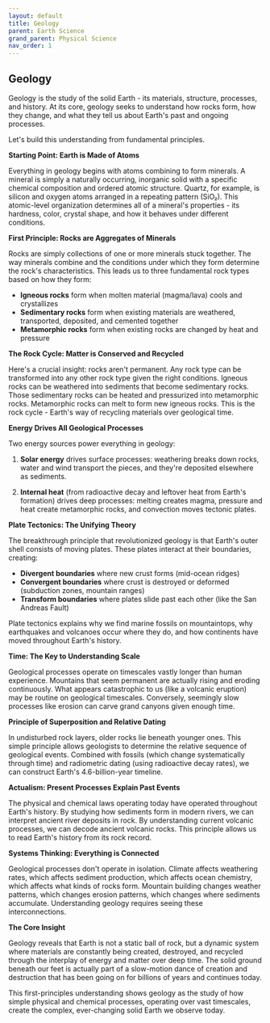 ```yaml
---
layout: default
title: Geology
parent: Earth Science
grand_parent: Physical Science
nav_order: 1
---
```


## Geology

Geology is the study of the solid Earth - its materials, structure, processes, and history. At its core, geology seeks to understand how rocks form, how they change, and what they tell us about Earth's past and ongoing processes.

Let's build this understanding from fundamental principles.

**Starting Point: Earth is Made of Atoms**

Everything in geology begins with atoms combining to form minerals. A mineral is simply a naturally occurring, inorganic solid with a specific chemical composition and ordered atomic structure. Quartz, for example, is silicon and oxygen atoms arranged in a repeating pattern (SiO₂). This atomic-level organization determines all of a mineral's properties - its hardness, color, crystal shape, and how it behaves under different conditions.

**First Principle: Rocks are Aggregates of Minerals**

Rocks are simply collections of one or more minerals stuck together. The way minerals combine and the conditions under which they form determine the rock's characteristics. This leads us to three fundamental rock types based on how they form:

- **Igneous rocks** form when molten material (magma/lava) cools and crystallizes
- **Sedimentary rocks** form when existing materials are weathered, transported, deposited, and cemented together  
- **Metamorphic rocks** form when existing rocks are changed by heat and pressure

**The Rock Cycle: Matter is Conserved and Recycled**

Here's a crucial insight: rocks aren't permanent. Any rock type can be transformed into any other rock type given the right conditions. Igneous rocks can be weathered into sediments that become sedimentary rocks. Those sedimentary rocks can be heated and pressurized into metamorphic rocks. Metamorphic rocks can melt to form new igneous rocks. This is the rock cycle - Earth's way of recycling materials over geological time.

**Energy Drives All Geological Processes**

Two energy sources power everything in geology:

1. **Solar energy** drives surface processes: weathering breaks down rocks, water and wind transport the pieces, and they're deposited elsewhere as sediments.

2. **Internal heat** (from radioactive decay and leftover heat from Earth's formation) drives deep processes: melting creates magma, pressure and heat create metamorphic rocks, and convection moves tectonic plates.

**Plate Tectonics: The Unifying Theory**

The breakthrough principle that revolutionized geology is that Earth's outer shell consists of moving plates. These plates interact at their boundaries, creating:
- **Divergent boundaries** where new crust forms (mid-ocean ridges)
- **Convergent boundaries** where crust is destroyed or deformed (subduction zones, mountain ranges)
- **Transform boundaries** where plates slide past each other (like the San Andreas Fault)

Plate tectonics explains why we find marine fossils on mountaintops, why earthquakes and volcanoes occur where they do, and how continents have moved throughout Earth's history.

**Time: The Key to Understanding Scale**

Geological processes operate on timescales vastly longer than human experience. Mountains that seem permanent are actually rising and eroding continuously. What appears catastrophic to us (like a volcanic eruption) may be routine on geological timescales. Conversely, seemingly slow processes like erosion can carve grand canyons given enough time.

**Principle of Superposition and Relative Dating**

In undisturbed rock layers, older rocks lie beneath younger ones. This simple principle allows geologists to determine the relative sequence of geological events. Combined with fossils (which change systematically through time) and radiometric dating (using radioactive decay rates), we can construct Earth's 4.6-billion-year timeline.

**Actualism: Present Processes Explain Past Events**

The physical and chemical laws operating today have operated throughout Earth's history. By studying how sediments form in modern rivers, we can interpret ancient river deposits in rock. By understanding current volcanic processes, we can decode ancient volcanic rocks. This principle allows us to read Earth's history from its rock record.

**Systems Thinking: Everything is Connected**

Geological processes don't operate in isolation. Climate affects weathering rates, which affects sediment production, which affects ocean chemistry, which affects what kinds of rocks form. Mountain building changes weather patterns, which changes erosion patterns, which changes where sediments accumulate. Understanding geology requires seeing these interconnections.

**The Core Insight**

Geology reveals that Earth is not a static ball of rock, but a dynamic system where materials are constantly being created, destroyed, and recycled through the interplay of energy and matter over deep time. The solid ground beneath our feet is actually part of a slow-motion dance of creation and destruction that has been going on for billions of years and continues today.

This first-principles understanding shows geology as the study of how simple physical and chemical processes, operating over vast timescales, create the complex, ever-changing solid Earth we observe today.
